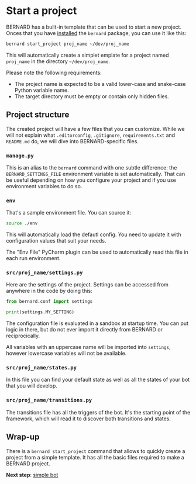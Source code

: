 Start a project
===============

BERNARD has a built-in template that can be used to start a new project.
Onces that you have [installed](./install.md) the `bernard` package, you
can use it like this:

```bash
bernard start_project proj_name ~/dev/proj_name
```

This will automatically create a simplet emplate for a project named
`proj_name` in the directory `~/dev/proj_name`.

Please note the following requirements:

- The project name is expected to be a valid lower-case and snake-case
  Python variable name.
- The target directory must be empty or contain only hidden files.

## Project structure

The created project will have a few files that you can customize. While
we will not explain what `.editorconfig`, `.gitignore`,
`requirements.txt` and `README.md` do, we will dive into
BERNARD-specific files.

### `manage.py`

This is an alias to the `bernard` command with one subtle difference:
the `BERNARD_SETTINGS_FILE` environment variable is set automatically.
That can be useful depending on how you configure your project and if
you use environment variables to do so.

### `env`

That's a sample environment file. You can source it:

```bash
source ./env
```

This will automatically load the defautl config. You need to update it
with configuration values that suit your needs.

The "Env File" PyCharm plugin can be used to automatically read this
file in each run environment.

### `src/proj_name/settings.py`

Here are the settings of the project. Settings can be accessed from
anywhere in the code by doing this:

```python
from bernard.conf import settings

print(settings.MY_SETTING)
```

The configuration file is evaluated in a sandbox at startup time. You
can put logic in there, but do not ever import it directly from BERNARD
or reciprocically.

All variables with an uppercase name will be imported into `settings`,
however lowercase variables will not be available.

### `src/proj_name/states.py`

In this file you can find your default state as well as all the states
of your bot that you will develop.

### `src/proj_name/transitions.py`

The transitions file has all the triggers of the bot. It's the starting
point of the framework, which will read it to discover both transitions
and states.

## Wrap-up

There is a `bernard start_project` command that allows to quickly create
a project from a simple template. It has all the basic files required
to make a BERNARD project.

**Next step**: [simple bot](./simple-bot.md)
